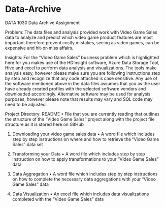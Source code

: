 # Data-Archive
DATA 1030 Data Archive Assignment

Problem:
The data files and analysis provided work with Video Game Sales data to analyze and predict which video game product features are most important therefore prevent costly mistakes, seeing as video games, can be expensive and hit-or-miss affairs.

Insights:
For the “Video Game Sales” business problem which is highlighted here for you makes use of the HDInsight software, Azure Data Storage Tool, Hive and excel to perform data analysis and visualizations.
The tools make analysis easy, however please make sure you are following instructions step by step and recognize that any code attached is case sensitive.
Any use of the software mentioned above in the data files assumes that you as the user have already created profiles with the selected software vendors and downloaded accordingly. Alternative software may be used for analysis purposes, however please note that results may vary and SQL code may need to be adjusted.

Project Directory:
README
•	File that you are currently reading that outlines the structure of the “Video Game Sales” project along with the project file structure as it is stored here on GitHub

1.	Downloading your video game sales data
•	A word file which includes step by step instructions on where and how to retrieve the “Video Game Sales” data set

2.	Transforming your Data
•	A word file which includes step by step instruction on how to apply transformations to your “Video Game Sales” data

3.	Data Aggregation
•	A word file which includes step by step instructions on how to complete the necessary data aggregations with your “Video Game Sales” data

4.	Data Visualization
•	An excel file which includes data visualizations completed with the “Video Game Sales” data
